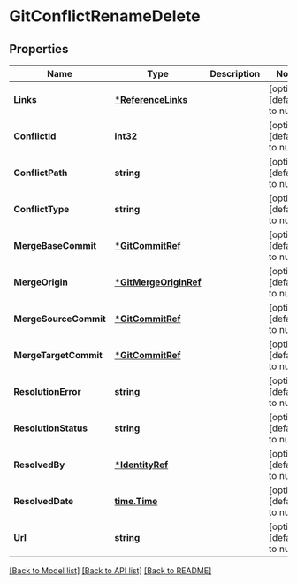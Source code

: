 # GitConflictRenameDelete

## Properties
Name | Type | Description | Notes
------------ | ------------- | ------------- | -------------
**Links** | [***ReferenceLinks**](ReferenceLinks.md) |  | [optional] [default to null]
**ConflictId** | **int32** |  | [optional] [default to null]
**ConflictPath** | **string** |  | [optional] [default to null]
**ConflictType** | **string** |  | [optional] [default to null]
**MergeBaseCommit** | [***GitCommitRef**](GitCommitRef.md) |  | [optional] [default to null]
**MergeOrigin** | [***GitMergeOriginRef**](GitMergeOriginRef.md) |  | [optional] [default to null]
**MergeSourceCommit** | [***GitCommitRef**](GitCommitRef.md) |  | [optional] [default to null]
**MergeTargetCommit** | [***GitCommitRef**](GitCommitRef.md) |  | [optional] [default to null]
**ResolutionError** | **string** |  | [optional] [default to null]
**ResolutionStatus** | **string** |  | [optional] [default to null]
**ResolvedBy** | [***IdentityRef**](IdentityRef.md) |  | [optional] [default to null]
**ResolvedDate** | [**time.Time**](time.Time.md) |  | [optional] [default to null]
**Url** | **string** |  | [optional] [default to null]

[[Back to Model list]](../README.md#documentation-for-models) [[Back to API list]](../README.md#documentation-for-api-endpoints) [[Back to README]](../README.md)


